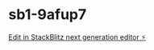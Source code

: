 # sb1-9afup7

[Edit in StackBlitz next generation editor ⚡️](https://stackblitz.com/~/github.com/leestarr/sb1-9afup7)